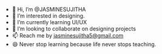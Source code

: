 - 👋 Hi, I’m @JASMINESUJITHA
- 👀 I’m interested in designing.
- 🌱 I’m currently learning UI/UX
- 💞️ I’m looking to collaborate on designing projects
- 📫 Reach me by jasminesujitha5@gmail.com
- 😄 Never stop learning because life never stops teaching.

<!---
JASMINESUJITHA/JASMINESUJITHA is a ✨ special ✨ repository because its `README.md` (this file) appears on your GitHub profile.
You can click the Preview link to take a look at your changes.
--->
